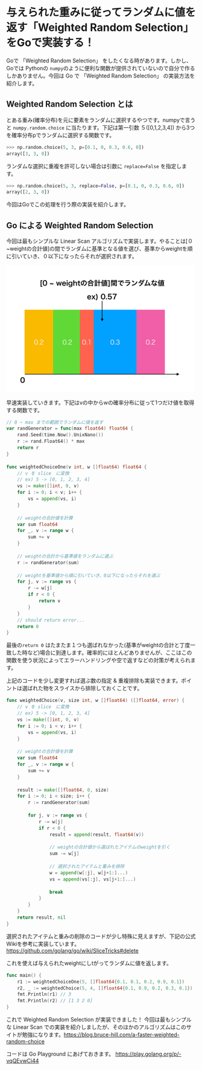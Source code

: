 # 与えられた重みに従ってランダムに値を返す「Weighted Random Selection」をGoで実装する！

Goで 「Weighted Random Selection」 をしたくなる時があります。しかし、Goでは Pythonの ```numpy```のように便利な関数が提供されていないので自分で作るしかありません。今回は Go で 「Weighted Random Selection」 の実装方法を紹介します。

## Weighted Random Selection とは

とある重み(確率分布)を元に要素をランダムに選択するやつです。numpyで言うと ```numpy.random.choice``` に当たります。下記は第一引数 ５([0,1,2,3,4]) から3つを確率分布pでランダムに選択する関数です。

```python
>>> np.random.choice(5, 3, p=[0.1, 0, 0.3, 0.6, 0])
array([3, 3, 0])
```

ランダムな選択に重複を許可しない場合は引数に ```replace=False``` を指定します。

```python
>>> np.random.choice(5, 3, replace=False, p=[0.1, 0, 0.3, 0.6, 0])
array([2, 3, 0])
```

今回はGoでこの処理を行う際の実装を紹介します。

## Go による Weighted Random Selection

今回は最もシンプルな Linear Scan アルゴリズムで実装します。やることは[０~weightの合計値]の間でランダムに基準となる値を選び、基準からweightを順に引いていき、０以下になったらそれが選択されます。

<img width="500" alt="スクリーンショット 2019-08-19 17.41.42.png" src="img/8ee51ac1-0368-0b9b-43ff-1d112763b3af.png">


早速実装していきます。下記はvの中からwの確率分布に従って1つだけ値を取得する関数です。

```go
// 0 ~ max までの範囲でランダムに値を返す
var randGenerator = func(max float64) float64 {
	rand.Seed(time.Now().UnixNano())
	r := rand.Float64() * max
	return r
}

func weightedChoiceOne(v int, w []float64) float64 {
	// v を slice　に変換
    // ex) 5 -> [0, 1, 2, 3, 4]
	vs := make([]int, 0, v)
	for i := 0; i < v; i++ {
		vs = append(vs, i)
	}

    // weightの合計値を計算
	var sum float64
	for _, v := range w {
		sum += v
	}

    // weightの合計から基準値をランダムに選ぶ
	r := randGenerator(sum)

    // weightを基準値から順に引いていき、0以下になったらそれを選ぶ
	for j, v := range vs {
		r -= w[j]
		if r < 0 {
			return v
		}
    }
    // should return error...
	return 0
}
```

最後の```return 0``` はたまたま１つも選ばれなかった(基準がweightの合計と丁度一致した時など)場合に到達します。確率的にほとんどありませんが、ここはこの関数を使う状況によってエラーハンドリングや空で返すなどの対策が考えられます。

上記のコードを少し変更すれば選ぶ数の指定 & 重複排除も実装できます。ポイントは選ばれた物をスライスから排除しておくことです。


```go
func weightedChoice(v, size int, w []float64) ([]float64, error) {
	// v を slice　に変換
    // ex) 5 -> [0, 1, 2, 3, 4]
	vs := make([]int, 0, v)
	for i := 0; i < v; i++ {
		vs = append(vs, i)
	}

    // weightの合計値を計算
	var sum float64
	for _, v := range w {
		sum += v
	}

	result := make([]float64, 0, size)
	for i := 0; i < size; i++ {
		r := randGenerator(sum)

		for j, v := range vs {
			r -= w[j]
			if r < 0 {
				result = append(result, float64(v))

                // weightの合計値から選ばれたアイテムのweightを引く
				sum -= w[j]

                // 選択されたアイテムと重みを排除
				w = append(w[:j], w[j+1:]...)
				vs = append(vs[:j], vs[j+1:]...)

				break
			}
		}
	}
	return result, nil
}

```

選択されたアイテムと重みの削除のコードが少し特殊に見えますが、下記の公式Wikiを参考に実装しています。
https://github.com/golang/go/wiki/SliceTricks#delete

これを使えば与えられたweightにしtがってランダムに値を返します。

```go
func main() {
	r1 := weightedChoiceOne(5, []float64{0.1, 0.1, 0.2, 0.9, 0.1})
	r2, _ := weightedChoice(5, 4, []float64{0.1, 0.9, 0.2, 0.3, 0.1})
	fmt.Println(r1) // 3
	fmt.Println(r2) // [1 3 2 0]
}
```

これで Weighted Random Selection が実装できました！ 今回は最もシンプルな Linear Scan での実装を紹介しましたが、そのほかのアルゴリズムはこのサイトが勉強になります。https://blog.bruce-hill.com/a-faster-weighted-random-choice

コードは Go Playground にあげておきます。
https://play.golang.org/p/-vqQEvwCi44

